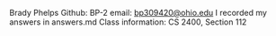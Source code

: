 Brady Phelps
Github: BP-2
email: bp309420@ohio.edu
I recorded my answers in answers.md
Class information:  CS 2400, Section 112
